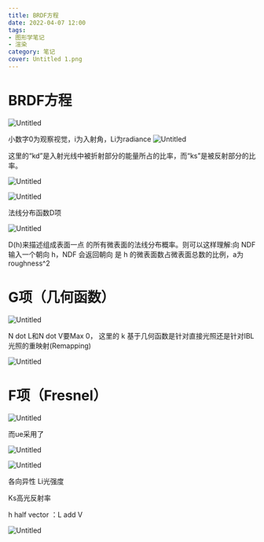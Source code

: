 ```yaml
---
title: BRDF方程
date: 2022-04-07 12:00
tags: 
- 图形学笔记
- 渲染
category: 笔记
cover: Untitled 1.png
---
```

# BRDF方程

![Untitled](Untitled.png)

小数字0为观察视觉，i为入射角，Li为radiance
![Untitled](Untitled%201.png)

这里的“kd”是入射光线中被折射部分的能量所占的比率，而“ks”是被反射部分的比率。

![Untitled](Untitled%202.png)

![Untitled](Untitled%203.png)

法线分布函数D项

![Untitled](Untitled%204.png)

D(h)来描述组成表面一点 的所有微表面的法线分布概率。则可以这样理解:向 NDF 输入一个朝向 h，NDF 会返回朝向 是 h 的微表面数占微表面总数的比例，a为roughness^2

# G项（几何函数）

![Untitled](Untitled%205.png)

N dot L和N dot V要Max 0，
这里的 k 基于几何函数是针对直接光照还是针对IBL光照的重映射(Remapping)

![Untitled](Untitled%206.png)

# F项（Fresnel）

![Untitled](Untitled%207.png)

而ue采用了

![Untitled](Untitled%208.png)

![Untitled](Untitled%209.png)

各向异性 Li光强度

Ks高光反射率

h half vector ：L add V

![Untitled](Untitled%2010.png)
